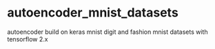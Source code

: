# autoencoder_mnist_datasets

autoencoder build on keras mnist digit and fashion mnist datasets with tensorflow 2.x

